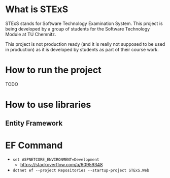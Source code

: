# What is STExS

STExS stands for Software Technology Examination System. This project is being developed by a group of students for the Software Technology Module at TU Chemnitz.

This project is not production ready (and it is really not supposed to be used in production) as it is developed by students as part of their course work.

# How to run the project

TODO

# How to use libraries
## Entity Framework
# EF Command
- `set ASPNETCORE_ENVIRONMENT=Development`
    - https://stackoverflow.com/a/60959348
- `dotnet ef --project Repositories --startup-project STExS.Web`